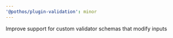 ```yaml
---
'@pothos/plugin-validation': minor
---
```


Improve support for custom validator schemas that modify inputs
